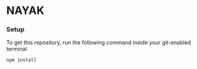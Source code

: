 # NAYAK

### Setup
To get this repository, run the following command inside your git-enabled terminal
```bash
npm install
```
